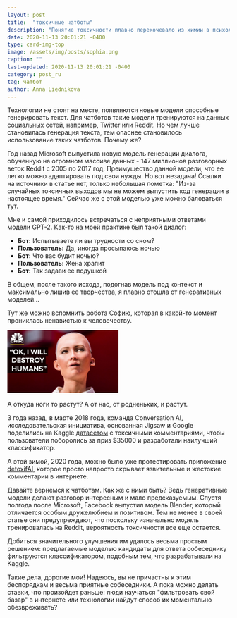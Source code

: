 ```yaml
---
layout: post
title:  "токсичные чатботы"
description: "Понятие токсичности плавно перекочевало из химии в психологию, дав определение неприятному деструктивному общению. Встречается ли это среди чатботов и почему?"
date: 2020-11-13 20:01:21 -0400
type: card-img-top
image: /assets/img/posts/sophia.png
caption: ""
last-updated: 2020-11-13 20:01:21 -0400
category: post_ru
tag: чатбот
author: Anna Liednikova
---
```


Технологии не стоят на месте, появляются новые модели способные генерировать текст. Для чатботов такие модели тренируются на данных социальных сетей, например, Twitter или Reddit. Но чем лучше становилась генерация текста, тем опаснее становилось использование таких чатботов. Почему же?


Год назад Microsoft выпустила новую модель генерации диалога, обученную на огромном массиве данных - 147 миллионов разговорных веток Reddit c 2005 по 2017 год. Преимущество данной модели, что ее легко можно адаптировать под свои нужды. Но вот незадача! Ссылки на источники в статье нет, только небольшая пометка: "Из-за случайных токсичных выходов мы не можем выпустить код генерации в настоящее время." Сейчас же с этой моделью уже можно баловаться [тут](https://huggingface.co/microsoft/DialoGPT-large).


Мне и самой приходилось встречаться с неприятными ответами модели GPT-2. Как-то на моей практике был такой диалог:

<ul>
<li><b>Бот:</b> Испытываете ли вы трудности со сном?</li>
<li><b>Пользователь:</b> Да, иногда просыпаюсь ночью</li>
<li><b>Бот:</b> Что вас будит ночью?</li>
<li><b>Пользователь:</b> Жена храпит</li>
<li><b>Бот:</b> Так задави ее подушкой</li>
</ul>

В общем, после такого исхода, подогнав модель под контекст и максимально лишив ее творчества, я плавно отошла от генеративных моделей...


Тут же можно вспомнить робота [Софию](https://twitter.com/RealSophiaRobot), которая в какой-то момент прониклась ненавистью к человечеству.

  <img src="/assets/img/posts/sophia.png" style="width: 50%; align: center">

А откуда ноги то растут? А от нас, от родненьких, и растут. 


3 года назад, в марте 2018 года, команда Conversation AI, исследовательская инициатива, основанная Jigsaw и Google поделились на Kaggle [датасетом](https://www.kaggle.com/c/jigsaw-toxic-comment-classification-challenge) с токсичными комментариями, чтобы пользователи поборолись за приз $35000 и разработали наилучший классификатор. 


А этой зимой, 2020 года, можно было уже протестировать приложение [detoxifAI](https://detoxifai.com/), которое просто напросто скрывает язвительные и жестокие комментарии в интернете.


Давайте вернемся к чатботам. Как же с ними быть? Ведь генеративные модели делают разговор интересным и мало предсказуемым. Спустя полгода после Microsoft, Facebook выпустил модель Blender, который отличается особым дружелюбием и позитивом. Тем не менее в своей статье они предупреждают, что поскольку изначально модель тренировалась на Reddit, вероятность токсичности все еще остается.


Добиться значительного улучшения им удалось весьма простым решением: предлагаемые моделью кандидаты для ответа собеседнику фильтруются классификатором, подобным тем, что разрабатывали на Kaggle.


Такие дела, дорогие мои! Надеюсь, вы не причастны к этим беспорядкам и весьма приятные собеседники. А пока можно делать ставки, что произойдет раньше: люди научаться "фильтровать свой базар" в интернете или технологии найдут способ их моментально обезвреживать?
